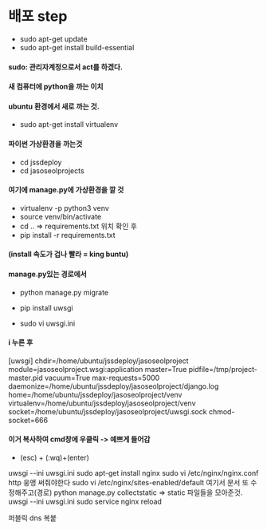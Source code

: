 # 배포 step
- sudo apt-get update
- sudo apt-get install build-essential

#### sudo: 관리자계정으로서 act를 하겠다.

#### 새 컴퓨터에 python을 까는 이치
#### ubuntu 환경에서 새로 까는 것.

- sudo apt-get install virtualenv
#### 파이썬 가상환경을 까는것

- cd jssdeploy
- cd jasoseolprojects
#### 여기에 manage.py에 가상환경을 깔 것

- virtualenv -p python3 venv
- source venv/bin/activate
- cd .. => requirements.txt 위치 확인 후
- pip install -r requirements.txt
#### (install 속도가 겁나 빨라 = king buntu)

#### manage.py있는 경로에서
- python manage.py migrate

- pip install uwsgi
- sudo vi uwsgi.ini
#### i 누른 후 
[uwsgi]
chdir=/home/ubuntu/jssdeploy/jasoseolproject
module=jasoseolproject.wsgi:application
master=True
pidfile=/tmp/project-master.pid
vacuum=True
max-requests=5000
daemonize=/home/ubuntu/jssdeploy/jasoseolproject/django.log
home=/home/ubuntu/jssdeploy/jasoseolproject/venv
virtualenv=/home/ubuntu/jssdeploy/jasoseolproject/venv
socket=/home/ubuntu/jssdeploy/jasoseolproject/uwsgi.sock
chmod-socket=666 
#### 이거 복사하여 cmd창에 우클릭 -> 예쁘게 들어감

- (esc) + (:wq)+(enter)


uwsgi --ini uwsgi.ini
sudo apt-get install nginx
sudo vi /etc/nginx/nginx.conf
http 웅앵 써줘야한다
sudo vi /etc/nginx/sites-enabled/default 
여기서 문서 또 수정해주고(경로)
python manage.py collectstatic
=> static 파일들을 모아준것.
uwsgi --ini uwsgi.ini
sudo service nginx reload

퍼블릭 dns 복붙
